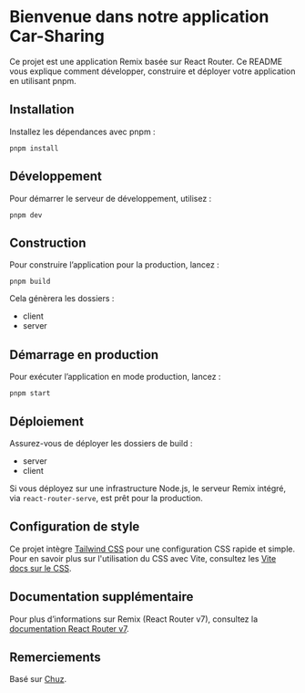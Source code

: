 # Bienvenue dans notre application Car-Sharing

Ce projet est une application Remix basée sur React Router. Ce README vous explique comment développer, construire et déployer votre application en utilisant pnpm.

## Installation

Installez les dépendances avec pnpm :

```shell
pnpm install
```

## Développement

Pour démarrer le serveur de développement, utilisez :

```shell
pnpm dev
```

## Construction

Pour construire l’application pour la production, lancez :

```shell
pnpm build
```

Cela génèrera les dossiers :
- client
- server

## Démarrage en production

Pour exécuter l’application en mode production, lancez :

```shell
pnpm start
```

## Déploiement

Assurez-vous de déployer les dossiers de build :
- server
- client

Si vous déployez sur une infrastructure Node.js, le serveur Remix intégré, via `react-router-serve`, est prêt pour la production.

## Configuration de style

Ce projet intègre [Tailwind CSS](https://tailwindcss.com/) pour une configuration CSS rapide et simple. Pour en savoir plus sur l'utilisation du CSS avec Vite, consultez les [Vite docs sur le CSS](https://vitejs.dev/guide/features.html#css).

## Documentation supplémentaire

Pour plus d’informations sur Remix (React Router v7), consultez la [documentation React Router v7](https://reactrouter.com/home).

## Remerciements

Basé sur [Chuz](https://github.com/stevebluck/chuz/).